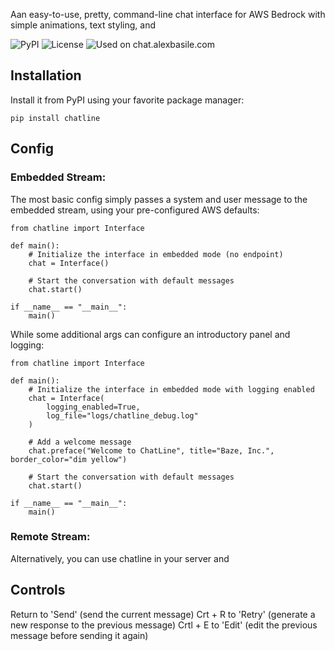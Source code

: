 Aan easy-to-use, pretty, command-line chat interface for AWS Bedrock with simple animations, text styling, and 

![PyPI](https://img.shields.io/pypi/v/chatline.svg) ![License](https://img.shields.io/github/license/anotherbazeinthewall/chatline-interface.svg) ![Used on chat.alexbasile.com](https://img.shields.io/badge/Used%20on-chat.alexbasile.com-blue?style=flat&logo=google-chrome)


## Installation

Install it from PyPI using your favorite package manager:  
```
pip install chatline
```
## Config 

### Embedded Stream: 

The most basic config simply passes a system and user message to the embedded stream, using your pre-configured AWS defaults:

```
from chatline import Interface

def main():
    # Initialize the interface in embedded mode (no endpoint)
    chat = Interface()
    
    # Start the conversation with default messages
    chat.start()

if __name__ == "__main__":
    main()

```
While some additional args can configure an introductory panel and logging:
```
from chatline import Interface

def main():
    # Initialize the interface in embedded mode with logging enabled
    chat = Interface(
        logging_enabled=True,
        log_file="logs/chatline_debug.log"
    )
    
    # Add a welcome message
    chat.preface("Welcome to ChatLine", title="Baze, Inc.", border_color="dim yellow")
    
    # Start the conversation with default messages
    chat.start()

if __name__ == "__main__":
    main()
```

### Remote Stream: 

Alternatively, you can use chatline in your server and 

## Controls 

Return to 'Send' (send the current message)
Crt + R to 'Retry' (generate a new response to the previous message)
Crtl + E to 'Edit' (edit the previous message before sending it again)
